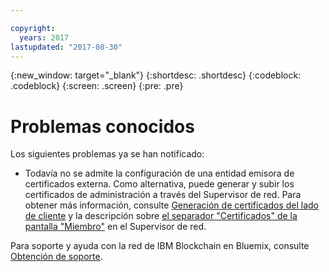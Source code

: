 ```yaml
---

copyright:
  years: 2017
lastupdated: "2017-08-30"
---
```


{:new_window: target="_blank"}
{:shortdesc: .shortdesc}
{:codeblock: .codeblock}
{:screen: .screen}
{:pre: .pre}


# Problemas conocidos

Los siguientes problemas ya se han notificado:
- Todavía no se admite la configuración de una entidad emisora de certificados externa. Como alternativa, puede generar y subir los certificados de administración a través del Supervisor de red. Para obtener más información, consulte [Generación de certificados del lado de cliente](v10_application.html#generating-the-client-side-certificates) y la descripción sobre [el separador "Certificados" de la pantalla "Miembro"](v10_dashboard.html#members) en el Supervisor de red.

Para soporte y ayuda con la red de IBM Blockchain en Bluemix, consulte [Obtención de soporte](ibmblockchain_support.html).
